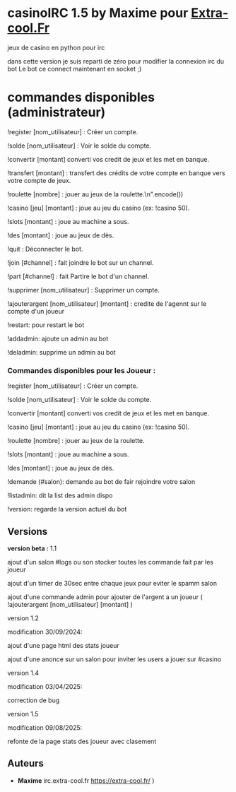 # casinoIRC 1.5 by Maxime pour [Extra-cool.Fr](https://extra-cool.fr/) 
jeux de casino en python pour irc

dans cette version je suis reparti de zéro pour modifier la connexion irc du bot Le bot ce connect maintenant en socket ;)



# commandes disponibles (administrateur)

!register [nom_utilisateur] : Créer un compte.

!solde [nom_utilisateur] : Voir le solde du compte.

!convertir [montant] converti vos credit de jeux et les met en banque.

!transfert [montant] : transfert des crédits de votre compte en banque vers votre compte de jeux.

!roulette [nombre] : jouer au jeux de la roulette.\n".encode())

!casino [jeu] [montant] : joue au jeu du casino (ex: !casino 50).

!slots [montant] : joue au machine a sous.

!des [montant] : joue au jeux de dès.

!quit : Déconnecter le bot.

!join [#channel] : fait joindre le bot sur un channel.

!part [#channel] : fait Partire le bot d'un channel.

!supprimer [nom_utilisateur] : Supprimer un compte.

!ajouterargent [nom_utilisateur] [montant] : credite de l'agennt sur le compte d'un joueur

!restart: pour restart le bot

!addadmin: ajoute un admin au bot

!deladmin: supprime un admin au bot



### Commandes disponibles pour les Joueur :

!register [nom_utilisateur] : Créer un compte.

!solde [nom_utilisateur] : Voir le solde du compte.

!convertir [montant] converti vos credit de jeux et les met en banque.

!casino [jeu] [montant] : joue au jeu du casino (ex: !casino 50).

!roulette [nombre] : jouer au jeux de la roulette.

!slots [montant] : joue au machine a sous.

!des [montant] : joue au jeux de dès.

!demande (#salon): demande au bot de fair rejoindre votre salon

!listadmin: dit la list des admin dispo

!version: regarde la version actuel du bot



## Versions

**version beta :** 1.1

ajout d'un salon #logs ou son stocker toutes les commande fait par les joueur 

ajout d'un timer de 30sec entre chaque jeux pour eviter le spamm salon 

ajout d'une commande admin pour ajouter de l'argent a un joueur ( !ajouterargent [nom_utilisateur] [montant] )

version 1.2

modification 30/09/2024:
                                                        
ajout d'une page html des stats joueur
         
ajout d'une anonce sur un salon pour inviter les users a jouer sur #casino  


version 1.4

modification 03/04/2025:

                                                        
correction de bug




version 1.5

modification 09/08/2025:


refonte de la page stats des joueur avec clasement


## Auteurs
* **Maxime** irc.extra-cool.fr https://extra-cool.fr/ )
